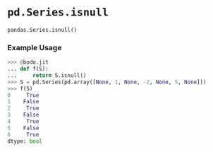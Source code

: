 # `pd.Series.isnull`

`pandas.Series.isnull()`

### Example Usage

``` py
>>> @bodo.jit
... def f(S):
...     return S.isnull()
>>> S = pd.Series(pd.array([None, 1, None, -2, None, 5, None]))
>>> f(S)
0     True
1    False
2     True
3    False
4     True
5    False
6     True
dtype: bool
```

